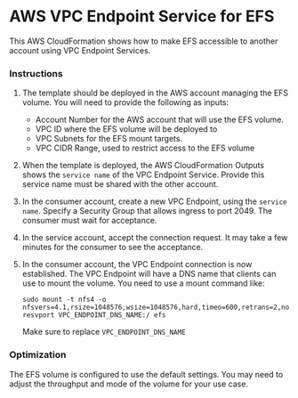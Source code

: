 # AWS VPC Endpoint Service for EFS

This AWS CloudFormation shows how to make EFS accessible to another account using VPC Endpoint Services.

### Instructions

1. The template should be deployed in the AWS account managing the EFS volume. You will need to provide the following 
   as inputs:
   - Account Number for the AWS account that will use the EFS volume.
   - VPC ID where the EFS volume will be deployed to
   - VPC Subnets for the EFS mount targets.
   - VPC CIDR Range, used to restrict access to the EFS volume
2. When the template is deployed, the AWS CloudFormation Outputs shows the `service name` of the VPC Endpoint Service. 
  Provide this service name must be shared with the other account. 
3. In the consumer account, create a new VPC Endpoint, using the `service name`.
   Specify a Security Group that allows ingress to port 2049.
   The consumer must wait for acceptance.
4. In the service account, accept the connection request. It may take a few minutes for the consumer to see
   the acceptance.
5. In the consumer account, the VPC Endpoint connection is now established.
   The VPC Endpoint will have a DNS name that clients can use to mount the volume.
   You need to use a mount command like:
   
   `sudo mount -t nfs4 -o nfsvers=4.1,rsize=1048576,wsize=1048576,hard,timeo=600,retrans=2,noresvport VPC_ENDPOINT_DNS_NAME:/ efs`

   Make sure to replace `VPC_ENDPOINT_DNS_NAME`

### Optimization

The EFS volume is configured to use the default settings. You may need to adjust the throughput and mode of the volume
for your use case.